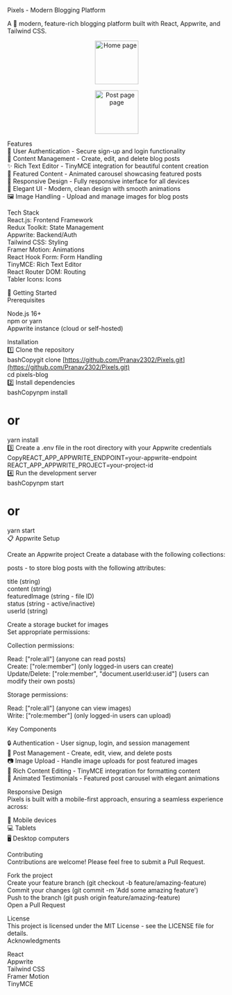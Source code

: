 Pixels - Modern Blogging Platform  
  
A 🌟 modern, feature-rich blogging platform built with React, Appwrite, and Tailwind CSS.  
<p align="center">
  <img src="Pixels/pixel-1.png" alt="Home page" width="100">
</p>
<p align="center">
  <img src="Pixels/pixel-2.png" alt="Post page page" width="100">
</p>
  
Features  
🔐 User Authentication - Secure sign-up and login functionality  
📝 Content Management - Create, edit, and delete blog posts  
✨ Rich Text Editor - TinyMCE integration for beautiful content creation  
🎯 Featured Content - Animated carousel showcasing featured posts  
📱 Responsive Design - Fully responsive interface for all devices   
🎨 Elegant UI - Modern, clean design with smooth animations  
🖼️ Image Handling - Upload and manage images for blog posts  
  
Tech Stack  
React.js: Frontend Framework  
Redux Toolkit: State Management  
Appwrite: Backend/Auth  
Tailwind CSS: Styling  
Framer Motion: Animations  
React Hook Form: Form Handling  
TinyMCE: Rich Text Editor  
React Router DOM: Routing  
Tabler Icons: Icons  
  
🚀 Getting Started  
Prerequisites  
  
Node.js 16+  
npm or yarn  
Appwrite instance (cloud or self-hosted)  
  
Installation  
1️⃣ Clone the repository  
bashCopygit clone [https://github.com/Pranav2302/Pixels.git](https://github.com/Pranav2302/Pixels.git)  
cd pixels-blog  
2️⃣ Install dependencies  
bashCopynpm install  
# or  
yarn install  
3️⃣ Create a .env file in the root directory with your Appwrite credentials  
CopyREACT_APP_APPWRITE_ENDPOINT=your-appwrite-endpoint  
REACT_APP_APPWRITE_PROJECT=your-project-id  
4️⃣ Run the development server  
bashCopynpm start  
# or  
yarn start  
📋 Appwrite Setup  
  
Create an Appwrite project
Create a database with the following collections:  
  
posts - to store blog posts with the following attributes:
  
title (string)  
content (string)  
featuredImage (string - file ID)  
status (string - active/inactive)  
userId (string)  
  
  

  
Create a storage bucket for images  
Set appropriate permissions:  
  
Collection permissions:  

Read: ["role:all"] (anyone can read posts)  
Create: ["role:member"] (only logged-in users can create)  
Update/Delete: ["role:member", "document.userId:user.id"] (users can modify their own posts)  
  

Storage permissions:  

Read: ["role:all"] (anyone can view images)  
Write: ["role:member"] (only logged-in users can upload)  

  
  


Key Components  

🔒 Authentication - User signup, login, and session management  
📖 Post Management - Create, edit, view, and delete posts  
📷 Image Upload - Handle image uploads for post featured images  
📝 Rich Content Editing - TinyMCE integration for formatting content  
🎠 Animated Testimonials - Featured post carousel with elegant animations  
    
Responsive Design  
Pixels is built with a mobile-first approach, ensuring a seamless experience across:  
  
📱 Mobile devices  
💻 Tablets  
🖥️ Desktop computers  
  
Contributing  
Contributions are welcome! Please feel free to submit a Pull Request.  
  
Fork the project  
Create your feature branch (git checkout -b feature/amazing-feature)  
Commit your changes (git commit -m 'Add some amazing feature')  
Push to the branch (git push origin feature/amazing-feature)  
Open a Pull Request  
  
License  
This project is licensed under the MIT License - see the LICENSE file for details.  
Acknowledgments  
  
React  
Appwrite  
Tailwind CSS  
Framer Motion  
TinyMCE  
